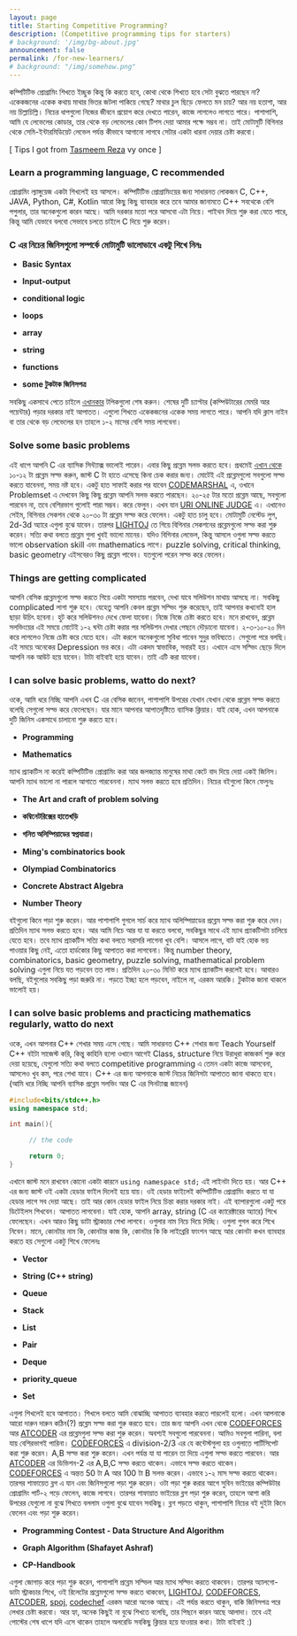 ```yaml
---
layout: page
title: Starting Competitive Programming?
description: (Competitive programming tips for starters)
# background: '/img/bg-about.jpg'
announcement: false
permalink: /for-new-learners/
# background: "/img/somehow.png"
---
```


কম্পিটিটিভ প্রোগ্রামিং শিখতে ইচ্ছুক কিন্তু কি করতে হবে, কোথা থেকে শিখতে হবে সেটা বুঝতে পারছেন না? একেকজনের একেক কথায় মাথার ভিতর জটলা পাকিয়ে গেছে? মাথার চুল ছিড়ে ফেলতে মন চায়? আর নয় হতাশা, আর নয় চিল্লাচিল্লি। নিচের ধাপগুলো নিজের জীবনে প্রয়োগ করে দেখতে পারেন, কাজে লাগলেও লাগতে পারে। পাশাপাশি, আমি যে লেভেলের কোডার, তার থেকে বড় লেভেলের কোন টিপস দেয়া আমার পক্ষে সম্ভব না। তাই মোটামুটি বিগিনার থেকে সেমি-ইন্টারমিডিয়েট লেভেল পর্যন্ত কীভাবে আগানো লাগবে সেটার একটা ধারনা দেয়ার চেষ্টা করবো।
<br>

[ Tips I got from [Tasmeem Reza](https://www.facebook.com/tasmeem.reza) vy once ]

### Learn a programming language, C recommended

প্রোগ্রামিং ল্যাঙ্গুয়েজ একটা শিখলেই হয় আসলে। কম্পিটিটিভ প্রোগ্রামিংয়ের জন্য সাধারনত লোকজন C, C++, JAVA, Python, C#, Kotlin আরো কিছু কিছু ব্যাবহার করে তবে আমার জানামতে C++ সবথেকে বেশি পপুলার, তার অনেকগুলো কারন আছে। আমি দরকার মতো পরে আসবো এটা নিয়ে। পাইথন দিয়ে শুরু করা যেতে পারে, কিন্তু আমি যেভাবে বলবো সেভাবে চলতে চাইলে C দিয়ে শুরু করেন।

### C এর নিচের জিনিসগুলো সম্পর্কে মোটামুটি ভালোভাবে একটু শিখে নিনঃ

-   **Basic Syntax**

-   **Input-output**

-   **conditional logic**

-   **loops**

-   **array**

-   **string**

-   **functions**

-   **some টুকটাক জিনিসপত্র**

সবকিছু একসাথে পেতে চাইলে [এখানকার](http://cpbook.subeen.com/) টপিকগুলো শেষ করুন। শেষের দুটি চ্যাপ্টার (কম্পিউটারের মেমরি আর পয়েন্টার) পড়ার দরকার নাই আপাতত। এগুলো শিখতে একেকজনের একেক সময় লাগতে পারে। আপনি যদি ক্লাস নাইন বা তার থেকে বড় লেভেলের হন তাহলে ১-২ মাসের বেশি সময় লাগবেনা।

### Solve some basic problems

এই ধাপে আপনি C এর ব্যাসিক সিন্ট্যাক্স ভালোই পারেন। এবার কিছু প্রব্লেম সলভ করতে হবে। প্রথমেই [এখান থেকে](http://cpbook.subeen.com/p/blog-page_11.html) ১০-১২ টা প্রব্লেম সল্ভ করুন, জাস্ট C টা হাতে এসেছে কিনা চেক করার জন্য। মোটেই এই প্রব্লেমগুলো সবগুলো সল্ভ করতে যাবেননা, সময় নষ্ট হবে। একটু হাত সাফাই করার পর যাবেন [CODEMARSHAL](https://algo.codemarshal.org/) এ, ওখানে Problemset এ দেখবেন কিছু কিছু প্রব্লেম আপনি সলভ করতে পারছেন। ২০-২৫ টার মতো প্রব্লেম আছে, সবগুলো পারবেন না, তবে বেশিরভাগ গুলোই পারা সম্ভব। করে ফেলুন। এখন যান [URI ONLINE JUDGE](https://www.urionlinejudge.com.br/) এ। এখানেও সেইম, বিগিনার সেকশন থেকে ২০-৩০ টা প্রব্লেম সল্ভ করে ফেলেন। একটু হাত চালু হবে। মোটামুটি নেস্টেড লুপ, 2d-3d অ্যারে এগুলা বুঝে যাবেন। তারপর [LIGHTOJ](http://lightoj.com/) তে গিয়ে বিগিনার সেকশনের প্রব্লেমগুলো সল্ভ করা শুরু করেন। সত্যি কথা বলতে প্রব্লেম গুলা খুবই ভালো মানের। যদিও বিগিনার লেভেল, কিন্তু আসলে ওগুলা সল্ভ করতে ভালো observation skill এবং mathematics লাগে। puzzle solving, critical thinking, basic geometry এইসবেরও কিছু প্রব্লেম পাবেন। যতগুলো পরেন সল্ভ করে ফেলেন।

### Things are getting complicated

আপনি বেসিক প্রব্লেমগুলো সল্ভ করতে গিয়ে একটা সমস্যায় পরবেন, দেখা যাবে সলিউশন মাথায় আসছে না। সবকিছু complicated লাগা শুরু হবে। যেহেতু আপনি কেবল প্রব্লেম সল্ভিং শুরু করেছেন, তাই আপনার কখনোই হাল ছাড়া উচিৎ হবেনা। হুট করে সলিউশনও দেখে ফেলা যাবেনা। নিজে নিজে চেষ্টা করতে হবে। মনে রাখবেন, প্রব্লেম সলভিংয়ের এই সময়ে মোটেই ১-২ ঘন্টা চেষ্টা করার পর সলিউশন দেখার পেছনে দৌড়ানো যাবেনা। ২-৩-১০-২০ দিন করে লাগলেও নিজে চেষ্টা করে যেতে হবে। এটা করলে অনেকগুলো সুবিধা পাবেন সুদুর ভবিষ্যতে। সেগুলো পরে বলছি। এই সময়ে অনেকের Depression ভর করে। এটা একদম স্বাভাবিক, সবারই হয়। এখানে এসে সল্ভিং ছেড়ে দিলে আপনি নক আউট হয়ে যাবেন। টাটা বাইবাই হয়ে যাবেন। তাই এটি করা যাবেনা।

### I can solve basic problems, watto do next?

ওকে, আমি ধরে নিচ্ছি আপনি এখন C এর বেসিক জানেন, পাশাপাশি উপরের যেখান যেখান থেকে প্রব্লেম সল্ভ করতে বলেছি সেগুলো সল্ভ করে ফেলেছেন। যার মানে আপনার আপাতদৃষ্টিতে ব্যাসিক ক্লিয়ার। যাই হোক, এখন আপনাকে দুটি জিনিস একসাথে চালানো শুরু করতে হবে।

-   **Programming**

-   **Mathematics**

ম্যাথ প্র্যাকটিস না করেই কম্পিটিটিভ প্রোগ্রামিং করা আর জলজ্যান্ত মানুষের মাথা কেটে বাদ দিয়ে দেয়া একই জিনিস। আপনি ম্যাথ ভালো না পারলে আগাতে পারবেননা। ম্যাথ সলভ করতে হবে প্রতিদিন। নিচের বইগুলো কিনে ফেলুনঃ

-   **The Art and craft of problem solving**

-   **কম্বিনেটরিক্সের হাতেখড়ি**

-   **গনিত অলিম্পিয়াডের স্বপ্নযাত্রা।**

-   **Ming's combinatorics book**

-   **Olympiad Combinatorics**

-   **Concrete Abstract Algebra**

-   **Number Theory**

বইগুলো কিনে পড়া শুরু করেন। আর পাশাপাশি গুগলে সার্চ করে ম্যাথ অলিম্পিয়াডের প্রব্লেম সল্ভ করা শুরু করে দেন। প্রতিদিন ম্যাথ সলভ করতে হবে। আর আমি নিচে আর যা যা করতে বলবো, সবকিছুর সাথে এই ম্যাথ প্র্যাকটিসটা চালিয়ে যেতে হবে। তবে ম্যাথ প্র্যাকটিস সত্যি কথা বলতে সরাসরি লাগেনা খুব বেশি। আসলে লাগে, বাট যাই হোক ভয় পাওয়ার কিছু নেই, এতো হার্ডকোর কিছু আপাতত করা লাগবেনা। কিন্তু number theory, combinatorics, basic geometry, puzzle solving, mathematical problem solving এগুলা নিয়ে যত পড়বেন তত লাভ। প্রতিদিন ২০-৩০ মিনিট করে ম্যাথ প্র্যাকটিস করলেই হবে। আবারও বলছি, বইগুলোর সবকিছু পড়া জরুরি না। পড়তে ইচ্ছা হলে পড়বেন, নাইলে না, এরকম আরকি। টুকটাক জানা থাকলে ভালোই হয়।

### I can solve basic problems and practicing mathematics regularly, watto do next

ওকে, এখন আপনার C++ শেখার সময় এসে গেছে। আমি সাধারনত C++ শেখার জন্য Teach Yourself C++ বইটা সাজেস্ট করি, কিন্তু কাহিনি হলো ওখানে আগেই Class, structure নিয়ে উরাধুরা কাজকর্ম শুরু করে দেয়া হয়েছে, যেগুলো সত্যি কথা বলতে competitive programming এ তেমন একটা কাজে আসবেনা, আসলেও খুব কম, পরে শেখা যাবে। C++ এর জন্য আপনাকে জাস্ট নিচের জিনিসটা আপাতত জানা থাকতে হবে। (আমি ধরে নিচ্ছি আপনি ব্যাসিক প্রব্লেম সলভিং আর C এর সিনট্যাক্স জানেন)

```cpp
#include<bits/stdc++.h>
using namespace std;

int main(){

     // the code

     return 0;
}
```

এখানে জাস্ট মনে রাখবেন কোনো একটা কারনে ‍‍`using namespace std;` এই লাইনটা দিতে হয়। আর C++ এর জন্য জাস্ট ওই একটা হেডার ফাইল দিলেই হয়ে যায়। ওই হেডার ফাইলেই কম্পিটিটিভ প্রোগ্রামিং করতে যা যা হেডার লাগে সব দেয়া আছে। তাই আর কোন হেডার ফাইল নিয়ে চিন্তা করার দরকার নাই। এই ব্যাপারগুলো একটু পরে ডিটেইলস শিখবেন। আপাতত লাগবেনা। যাই হোক, আপনি array, string (C এর ক্যারেক্টারের অ্যারে) শিখে ফেলেছেন। এখন আরও কিছু ডাটা স্ট্রাকচার শেখা লাগবে। ওগুলার নাম নিচে দিয়ে দিচ্ছি। ওগুলা গুগল করে শিখে নিবেন। মানে, কোনটার নাম কি, কোনটার কাজ কি, কোনটার কি কি লাইব্রেরি ফাংশন আছে আর কোনটা কখন ব্যাবহার করতে হয় সেগুলো একটু শিখে ফেলেনঃ

-   **Vector**

-   **String (C++ string)**

-   **Queue**

-   **Stack**

-   **List**

-   **Pair**

-   **Deque**

-   **priority_queue**

-   **Set**

এগুলা শিখলেই হবে আপাতত। শিখলে বলতে আমি বোঝাচ্ছি আপাতত ব্যাবহার করতে পারলেই হলো। এখন আপনাকে আরো দারুন দারুন কঠিন(?) প্রব্লেম সল্ভ করা শুরু করতে হবে। তার জন্য আপনি এখন থেকে [CODEFORCES](http://codeforces.com/) আর [ATCODER](https://atcoder.jp/) এর প্রব্লেমগুলা সল্ভ করা শুরু করেন। অবশ্যই সবগুলো পারবেননা। আমিও সবগুলা পারিনা, বলা যায় বেশিরভাগই পারিনা। [CODEFORCES](http://codeforces.com/) এ division-2/3 এর যে কন্টেস্টগুলা হয় ওগুলাতে পার্টিসিপেট করা শুরু করেন। A,B সল্ভ করা শুরু করেন। এখন পর্যন্ত যা যা পারেন তা দিয়ে এগুলা সল্ভ করতে পারবেন। আর [ATCODER](https://atcoder.jp/) এর ডিভিশন-2 এর A,B,C সল্ভ করতে থাকেন। এভাবে সল্ভ করতে থাকেন। [CODEFORCES](http://codeforces.com/) এ অন্তত 50 টা A আর 100 টা B সলভ করেন। এভাবে ১-২ মাস সল্ভ করতে থাকেন। তারপর শাফায়েত ব্লগ এ যান এবং জিনিসগুলো পড়া শুরু করেন। ওটা পড়া শুরু করার আগে সুবিন ভাইয়ের কম্পিউটার প্রোগ্রামিং পার্ট-২ পড়ে ফেলেন, কাজে লাগবে। তারপর শাফায়াত ভাইয়ের ব্লগ পড়া শুরু করেন, তাহলে আশা করি উপরের যেগুলো না বুঝে শিখতে বললাম ওগুলা বুঝে যাবেন সবকিছু। ব্লগ পড়তে থাকুন, পাশাপাশি নিচের বই দুইটা কিনে ফেলেন এবং পড়া শুরু করেন।

-   **Programming Contest - Data Structure And Algorithm**

-   **Graph Algorithm (Shafayet Ashraf)**

-   **CP-Handbook**

এগুলা জোগাড় করে পড়া শুরু করেন, পাশাপাশি প্রব্লেম সল্ভিল আর ম্যাথ সল্ভিং করতে থাকবেন। তারপর অ্যালগো-ডাটা স্ট্রাকচার শিখে, ওই রিলেটের প্রব্লেমগুলো সল্ভ করতে থাকবেন, [LIGHTOJ](http://lightoj.com/), [CODEFORCES](http://codeforces.com/), [ATCODER](https://atcoder.jp/), [spoj](https://www.spoj.com/), [codechef](https://www.codechef.com/) এরকম আরো অনেক আছে। এই পর্যন্ত করতে থাকুন, বাকি জিনিসপত্র পরে লেখার চেষ্টা করবো। আর হ্যা, অনেক কিছুই না বুঝে শিখতে বলেছি, তার পিছনে কারন আছে আলাদা। তবে এই পোস্টের শেষ ধাপে যদি এসে থাকেন তাহলে অলরেডি সবকিছু ক্লিয়ার হয়ে যাওয়ার কথা। টাটা বাইবাই :)
